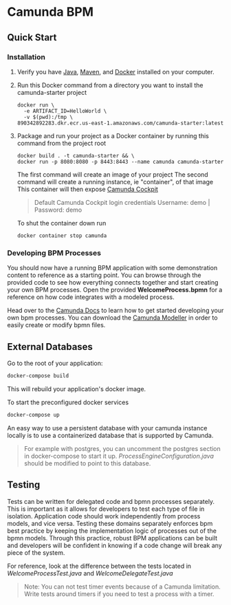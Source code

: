 # Camunda BPM

## Quick Start
### Installation

1)  Verify you have [Java](https://www.oracle.com/technetwork/java/javase/downloads/index.html), [Maven](https://maven.apache.org/download.cgi), and [Docker](https://www.docker.com/products/docker-desktop) installed on your computer. 

2)  Run this Docker command from a directory you want to install the camunda-starter project
    ```shell script
    docker run \
      -e ARTIFACT_ID=HelloWorld \
      -v $(pwd):/tmp \
    890342892283.dkr.ecr.us-east-1.amazonaws.com/camunda-starter:latest
    ```
    
3)  Package and run your project as a Docker container by running this command from the project root
    ```shell script
    docker build . -t camunda-starter && \
    docker run -p 8080:8080 -p 8443:8443 --name camunda camunda-starter
    ```
    The first command will create an image of your project
    The second command will create a running instance, ie "container", of that image
    This container will then expose [Camunda Cockpit](http://localhost:8443/)
   
    > Default Camunda Cockpit login credentials 
    Username: demo | Password: demo
    
    To shut the container down run 
    ```shell script
    docker container stop camunda
    ```

### Developing BPM Processes
You should now have a running BPM application with some demonstration content to reference
as a starting point. You can browse through the provided code to see how everything connects together
and start creating your own BPM processes. Open the provided **WelcomeProcess.bpmn** for a reference 
on how code integrates with a modeled process.

Head over to the [Camunda Docs](https://docs.camunda.org/manual/latest/) to learn how to get started 
developing your own bpm processes. You can download the [Camunda Modeller](https://camunda.com/download/modeler/) 
in order to easily create or modify bpmn files.

## External Databases
Go to the root of your application:
```bash
docker-compose build
```

This will rebuild your application's docker image.

To start the preconfigured docker services
```bash
docker-compose up
```

An easy way to use a persistent database with your camunda instance locally
is to use a containerized database that is supported by Camunda.
> For example with postgres, you can uncomment the postgres section in docker-compose to start it up.
> *ProcessEngineConfiguration.java* should be modified to point to this database.

## Testing
Tests can be written for delegated code and bpmn processes separately. This is important
as it allows for developers to test each type of file in isolation. Application code should work
independently from process models, and vice versa. Testing these domains separately enforces
bpm best practice by keeping the implementation logic of processes out of the bpmn models. Through 
this practice, robust BPM applications can be built and developers will be confident in knowing if
a code change will break any piece of the system.

For reference, look at the difference between the tests located in *WelcomeProcessTest.java*
and *WelcomeDelegateTest.java*

> Note: You can not test timer events because of a Camunda limitation.
> Write tests around timers if you need to test a process with a timer.